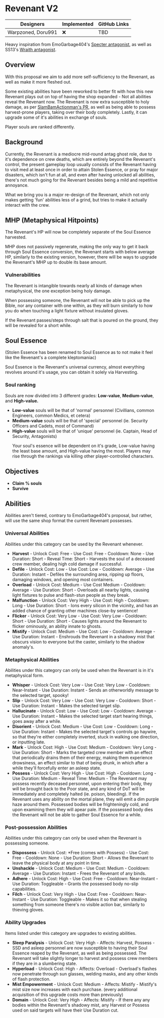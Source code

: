 # Revenant V2

| Designers | Implemented | GitHub Links |
|---|---|---|
| Warpzoned, Doru991 | :x: | TBD |

Heavy inspiration from EmoGarbage404's [Specter antagonist](https://github.com/space-wizards/docs/pull/262), as well as SS13's [Wraith antagonist](https://wiki.ss13.co/Wraith).

## Overview

With this proposal we aim to add more self-sufficiency to the Revenant, as well as make it more fleshed out.</p>
Some existing abilities have been reworked to better fit with how this new Revenant plays out on top of having the shop expanded -
Not all abilities reveal the Revenant now.
The Revenant is now extra susceptible to holy damage, as per [SlamBamActionman's PR](https://github.com/space-wizards/space-station-14/pull/32755), as well as being able to possess harvest-prone players, taking over their body completely.
Lastly, it can upgrade some of it's abilities in exchange of souls.</p>
Player souls are ranked differently.

## Background

Currently, the Revenant is a mediocre mid-round antag ghost role, due to it's dependence on crew deaths, which are entirely beyond the Revenant's control, the present gameplay loop usually consists of the Revenant having to visit med at least once in order to attain Stolen Essence, or pray for major disasters, which isn't fun at all, and even after having unlocked all abilities, there's not much going for the Revenant besides being a mild and repetitive annoyance.</p>
What we bring you is a major re-design of the Revenant, which not only makes getting 'fun' abilities less of a grind, but tries to make it actually interact with the crew.

## MHP (Metaphysical Hitpoints)

The Revenant's HP will now be completely separate of the Soul Essence harvested.</p>
MHP does not passively regenerate, making the only way to get it back through Soul Essence conversion, the Revenant starts with below average HP, similarly to the existing version, however, there will be ways to upgrade the Revenant's MHP up to double its base amount.

### Vulnerabilities

The Revenant is intangible towards nearly all kinds of damage when metaphysical, the one exception being holy damage.</p>
When possessing someone, the Revenant will not be able to pick up the Bible, nor any container with one within, as they will burn similarly to how you do when touching a light fixture without insulated gloves.</p>
If the Revenant passes/steps through salt that is poured on the ground, they will be revealed for a short while.

## Soul Essence

(Stolen Essence has been renamed to Soul Essence as to not make it feel like the Revenant's a complete kleptomaniac)</p>
Soul Essence is the Revenant's universal currency, almost everything revolves around it's usage, you can obtain it solely via Harvesting.

### Soul ranking

Souls are now divided into 3 different grades: **Low-value**, **Medium-value**, and **High-value.**
 - **Low-value** souls will be that of 'normal' personnel (Civillians, common Engineers, common Medics, et cetera)
 - **Medium-value** souls will be that of 'special' personnel (ie. Security Officers and Cadets, most of Command)
 - **High-value** souls will be that of 'unique' personnel (ie. Captain, Head of Security, Antagonists)</p>
Your soul's essence will be dependent on it's grade, Low-value having the least base amount, and High-value having the most. Players may rise through the rankings via killing other player-controlled characters.

## Objectives

 - **Claim % souls**
 - **Survive**

## Abilities

Abilities aren't tiered, contrary to EmoGarbage404's proposal, but rather, will use the same shop format the current Revenant possesses.

### Universal Abilities

Abilities under this category can be used by the Revenant whenever.

 - **Harvest** - Unlock Cost: Free - Use Cost: Free - Cooldown: None - Use Duration: Short - Reveal Time: Short - Harvests the soul of a deceased crew member, dealing high cold damage if successful.
 - **Defile** - Unlock Cost: Low - Use Cost: Low - Cooldown: Average - Use Duration: Instant - Defiles the surrounding area, ripping up floors, damaging windows, and opening most containers.
 - **Overload** - Unlock Cost: Medium - Use Cost Medium - Cooldown: Average - Use Duration: Short - Overloads all nearby lights, causing light fixtures to pulse and flash-stun people as they break.
 - **Malfunction** - Unlock Cost: Very High - Use Cost: High - Cooldown: Long - Use Duration: Short - Ions every silicon in the vicinity, and has an added chance of granting other machines close-by sentience!
 - **Flicker** - Unlock Cost: Very Low - Use Cost: Very Low - Cooldown: Short - Use Duration: Short - Causes lights around the Revenant to flicker ominously, an ability innate to ghosts.
 - **Mistify** - Unlock Cost: Medium - Use Cost: Low - Cooldown: Average - Use Duration: Instant - Enshrouds the Revenant in a shadowy mist that obscurs vision to everyone but the caster, similarly to the shadow anomaly's.

### Metaphysical Abilities

Abilities under this category can only be used when the Revenant is in it's metaphysical form.

 - **Whisper** - Unlock Cost: Very Low - Use Cost: Very Low - Cooldown: Near-Instant - Use Duration: Instant - Sends an otherworldly message to the selected target, spooky!
 - **Slip** - Unlock Cost: Very Low - Use Cost: Very Low - Cooldown: Short - Use Duration: Instant - Makes the selected target slip.
 - **Hallucinate** - Unlock Cost: Low - Use Cost: Low - Cooldown: Average - Use Duration: Instant - Makes the selected target start hearing things, goes away after a while.
 - **Disorient** - Unlock Cost: Medium - Use Cost: Low - Cooldown: Long - Use Duration: Instant - Makes the selected target's controls go haywire, so that they're either completely inverted, stuck in walking one direction, or inputting late.
 - **Mark** - Unlock Cost: High - Use Cost: Medium - Cooldown: Very Long - Use Duration: Short - Marks the targeted crew member with an effect that periodically drains them of their energy, making them experience drowsiness, an effect similar to that of being drunk, in which after a while they'll forcefully enter an asleep state.
 - **Possess** - Unlock Cost: Very High - Use Cost: High - Cooldown: Long - Use Duration: Medium - Reveal Time: Medium - The Revenant may possess recently deceased personnel, upon entering their body, they will be brought back to the Poor state, and any kind of DoT will be immediately and completely halted (ie. poison, bleeding). If the Revenant uses any ability on the mortal plane, they will emit a dim purple haze around them. Possessed bodies will be frighteningly cold, and upon examining them they will apear pale. If the possessed body dies the Revenant will not be able to gather Soul Essence for a while.

### Post-possession Abilities

Abilities under this category can only be used when the Revenant is possessing someone.

 - **Dispossess** - Unlock Cost: *Free (comes with Possess) - Use Cost: Free - Cooldown: None - Use Duration: Short - Allows the Revenant to leave the physical body at any point in time.
 - **Unshackle** - Unlock Cost: Medium - Use Cost: Medium - Cooldown: Average - Use Duration: Instant - Frees the Revenant of any binds.
 - **Adhere** - Unlock Cost: High - Use Cost: Free - Cooldown: Near-Instant - Use Duration: Toggleable - Grants the possessed body no-slip capabilities.
 - **Filch** - Unlock Cost: Very High - Use Cost: Free - Cooldown: Near-Instant - Use Duration: Toggleable - Makes it so that when stealing something from someone there's no visible action bar, similarly to thieving gloves.

### Ability Upgrades

Items listed under this category are upgrades to existing abilities.

 - **Sleep Paralysis** - Unlock Cost: Very High - Affects: Harvest, Possess - SSD and asleep personnel are now susceptible to having their Soul Essence reaped by the Revenant, as well as being possessed. The Revenant will take slightly longer to harvest and possess crew members if they are in a slumbering state.
 - **Hyperload** - Unlock Cost: High - Affects: Overload - Overload's flashes now penetrate through sun glasses, welding masks, and any other kinds of flash protection.
 - **Mist Empowerment** - Unlock Cost: Medium - Affects: Mistify - Mistify's mist size now increases with each purchase. (every additional acquisition of this upgrade costs more than previously)
 - **Domain** - Unlock Cost: Very High - Affects: Mistify - If there any any bodies within the Revenant's shadowy mist, any Harvest or Possess used on said targets will have their Use Duration cut.
